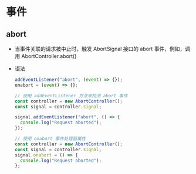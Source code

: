 # 事件

## abort

+ 当事件关联的请求被中止时，触发 AbortSignal 接口的 abort 事件，例如，调用 AbortController.abort()

+ 语法

  ```js
  addEventListener("abort", (event) => {});
  onabort = (event) => {};
  ```

  ```js
  // 使用 addEventListener 方法来检测 abort 事件
  const controller = new AbortController();
  const signal = controller.signal;

  signal.addEventListener("abort", () => {
    console.log("Request aborted");
  });
  ```

  ```js
  // 使用 onabort 事件处理器属性
  const controller = new AbortController();
  const signal = controller.signal;
  signal.onabort = () => {
    console.log("Request aborted");
  };
  ```
